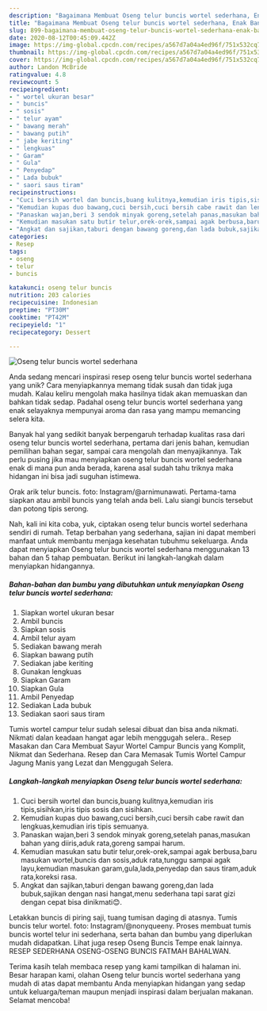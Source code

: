 ```yaml
---
description: "Bagaimana Membuat Oseng telur buncis wortel sederhana, Enak Banget"
title: "Bagaimana Membuat Oseng telur buncis wortel sederhana, Enak Banget"
slug: 899-bagaimana-membuat-oseng-telur-buncis-wortel-sederhana-enak-banget
date: 2020-08-12T00:45:09.442Z
image: https://img-global.cpcdn.com/recipes/a567d7a04a4ed96f/751x532cq70/oseng-telur-buncis-wortel-sederhana-foto-resep-utama.jpg
thumbnail: https://img-global.cpcdn.com/recipes/a567d7a04a4ed96f/751x532cq70/oseng-telur-buncis-wortel-sederhana-foto-resep-utama.jpg
cover: https://img-global.cpcdn.com/recipes/a567d7a04a4ed96f/751x532cq70/oseng-telur-buncis-wortel-sederhana-foto-resep-utama.jpg
author: Landon McBride
ratingvalue: 4.8
reviewcount: 5
recipeingredient:
- " wortel ukuran besar"
- " buncis"
- " sosis"
- " telur ayam"
- " bawang merah"
- " bawang putih"
- " jabe keriting"
- " lengkuas"
- " Garam"
- " Gula"
- " Penyedap"
- " Lada bubuk"
- " saori saus tiram"
recipeinstructions:
- "Cuci bersih wortel dan buncis,buang kulitnya,kemudian iris tipis,sisihkan,iris tipis sosis dan sisihkan."
- "Kemudian kupas duo bawang,cuci bersih,cuci bersih cabe rawit dan lengkuas,kemudian iris tipis semuanya."
- "Panaskan wajan,beri 3 sendok minyak goreng,setelah panas,masukan bahan yang diiris,aduk rata,goreng sampai harum."
- "Kemudian masukan satu butir telur,orek-orek,sampai agak berbusa,baru masukan wortel,buncis dan sosis,aduk rata,tunggu sampai agak layu,kemudian masukan garam,gula,lada,penyedap dan saus tiram,aduk rata,koreksi rasa."
- "Angkat dan sajikan,taburi dengan bawang goreng,dan lada bubuk,sajikan dengan nasi hangat,menu sederhana tapi sarat gizi dengan cepat bisa dinikmati😊."
categories:
- Resep
tags:
- oseng
- telur
- buncis

katakunci: oseng telur buncis 
nutrition: 203 calories
recipecuisine: Indonesian
preptime: "PT30M"
cooktime: "PT42M"
recipeyield: "1"
recipecategory: Dessert

---
```



![Oseng telur buncis wortel sederhana](https://img-global.cpcdn.com/recipes/a567d7a04a4ed96f/751x532cq70/oseng-telur-buncis-wortel-sederhana-foto-resep-utama.jpg)

Anda sedang mencari inspirasi resep oseng telur buncis wortel sederhana yang unik? Cara menyiapkannya memang tidak susah dan tidak juga mudah. Kalau keliru mengolah maka hasilnya tidak akan memuaskan dan bahkan tidak sedap. Padahal oseng telur buncis wortel sederhana yang enak selayaknya mempunyai aroma dan rasa yang mampu memancing selera kita.

Banyak hal yang sedikit banyak berpengaruh terhadap kualitas rasa dari oseng telur buncis wortel sederhana, pertama dari jenis bahan, kemudian pemilihan bahan segar, sampai cara mengolah dan menyajikannya. Tak perlu pusing jika mau menyiapkan oseng telur buncis wortel sederhana enak di mana pun anda berada, karena asal sudah tahu triknya maka hidangan ini bisa jadi suguhan istimewa.

Orak arik telur buncis. foto: Instagram/@arnimunawati. Pertama-tama siapkan atau ambil buncis yang telah anda beli. Lalu siangi buncis tersebut dan potong tipis serong.


Nah, kali ini kita coba, yuk, ciptakan oseng telur buncis wortel sederhana sendiri di rumah. Tetap berbahan yang sederhana, sajian ini dapat memberi manfaat untuk membantu menjaga kesehatan tubuhmu sekeluarga. Anda dapat menyiapkan Oseng telur buncis wortel sederhana menggunakan 13 bahan dan 5 tahap pembuatan. Berikut ini langkah-langkah dalam menyiapkan hidangannya.

<!--inarticleads1-->

##### Bahan-bahan dan bumbu yang dibutuhkan untuk menyiapkan Oseng telur buncis wortel sederhana:

1. Siapkan  wortel ukuran besar
1. Ambil  buncis
1. Siapkan  sosis
1. Ambil  telur ayam
1. Sediakan  bawang merah
1. Siapkan  bawang putih
1. Sediakan  jabe keriting
1. Gunakan  lengkuas
1. Siapkan  Garam
1. Siapkan  Gula
1. Ambil  Penyedap
1. Sediakan  Lada bubuk
1. Sediakan  saori saus tiram


Tumis wortel campur telur sudah selesai dibuat dan bisa anda nikmati. Nikmati dalan keadaan hangat agar lebih menggugah selera.. Resep Masakan dan Cara Membuat Sayur Wortel Campur Buncis yang Komplit, Nikmat dan Sederhana. Resep dan Cara Memasak Tumis Wortel Campur Jagung Manis yang Lezat dan Menggugah Selera. 

<!--inarticleads2-->

##### Langkah-langkah menyiapkan Oseng telur buncis wortel sederhana:

1. Cuci bersih wortel dan buncis,buang kulitnya,kemudian iris tipis,sisihkan,iris tipis sosis dan sisihkan.
1. Kemudian kupas duo bawang,cuci bersih,cuci bersih cabe rawit dan lengkuas,kemudian iris tipis semuanya.
1. Panaskan wajan,beri 3 sendok minyak goreng,setelah panas,masukan bahan yang diiris,aduk rata,goreng sampai harum.
1. Kemudian masukan satu butir telur,orek-orek,sampai agak berbusa,baru masukan wortel,buncis dan sosis,aduk rata,tunggu sampai agak layu,kemudian masukan garam,gula,lada,penyedap dan saus tiram,aduk rata,koreksi rasa.
1. Angkat dan sajikan,taburi dengan bawang goreng,dan lada bubuk,sajikan dengan nasi hangat,menu sederhana tapi sarat gizi dengan cepat bisa dinikmati😊.


Letakkan buncis di piring saji, tuang tumisan daging di atasnya. Tumis buncis telur wortel. foto: Instagram/@nonyqueeny. Proses membuat tumis buncis wortel telur ini sederhana, serta bahan dan bumbu yang diperlukan mudah didapatkan. Lihat juga resep Oseng Buncis Tempe enak lainnya. RESEP SEDERHANA OSENG-OSENG BUNCIS FATMAH BAHALWAN. 

Terima kasih telah membaca resep yang kami tampilkan di halaman ini. Besar harapan kami, olahan Oseng telur buncis wortel sederhana yang mudah di atas dapat membantu Anda menyiapkan hidangan yang sedap untuk keluarga/teman maupun menjadi inspirasi dalam berjualan makanan. Selamat mencoba!
